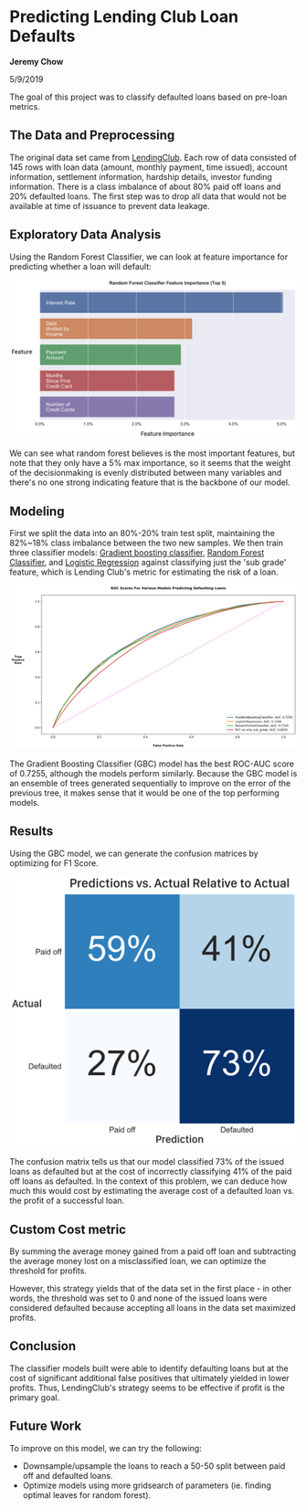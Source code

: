 # Predicting Lending Club Loan Defaults
**Jeremy Chow**

5/9/2019

The goal of this project was to classify defaulted loans based on pre-loan metrics.

## The Data and Preprocessing
The original data set came from [LendingClub](https://www.lendingclub.com/info/download-data.action). Each row of data consisted of 145 rows with loan data (amount, monthly payment, time issued), account information, settlement information, hardship details, investor funding information. There is a class imbalance of about 80% paid off loans and 20% defaulted loans. The first step was to drop all data that would not be available at time of issuance to prevent data leakage. 

## Exploratory Data Analysis

Using the Random Forest Classifier, we can look at feature importance for predicting whether a loan will default:

![Feature Importance](https://github.com/jeremyrchow/lending_club_default_model/blob/master/graphs/feature_importance.png?raw=true)

We can see what random forest believes is the most important features, but note that they only have a 5% max importance, so it seems that the weight of the decisionmaking is evenly distributed between many variables and there's no one strong indicating feature that is the backbone of our model.

## Modeling
First we split the data into an 80%-20% train test split, maintaining the 82%~18% class imbalance between the two new samples. 
We then train three classifier models: [Gradient boosting classifier](https://scikit-learn.org/stable/modules/generated/sklearn.ensemble.GradientBoostingClassifier.html), [Random Forest Classifier](https://scikit-learn.org/stable/modules/generated/sklearn.ensemble.GradientBoostingClassifier.html), and [Logistic Regression](https://scikit-learn.org/stable/modules/generated/sklearn.linear_model.LogisticRegression.html) against classifying just the 'sub grade' feature, which is Lending Club's metric for estimating the risk of a loan.



![ROC curves comparison between all models](https://github.com/jeremyrchow/lending_club_default_model/blob/master/graphs/ROC_curves_all.png?raw=true)

The Gradient Boosting Classifier (GBC) model has the best ROC-AUC score of 0.7255, although the models perform similarly. Because the GBC model is an ensemble of trees generated sequentially to improve on the error of the previous tree, it makes sense that it would be one of the top performing models.

## Results
Using the GBC model, we can generate the confusion matrices by optimizing for F1 Score.

![Confusion Matrix](https://raw.githubusercontent.com/jeremyrchow/lending_club_default_model/master/graphs/confusion_matrix_rel_actual.png)

The confusion matrix tells us that our model classified 73% of the issued loans as defaulted but at the cost of incorrectly classifying 41% of the paid off loans as defaulted. In the context of this problem, we can deduce how much this would cost by estimating the average cost of a defaulted loan vs. the profit of a successful loan.

## Custom Cost metric

By summing the average money gained from a paid off loan and subtracting the average money lost on a misclassified loan, we can optimize the threshold for profits. 

However, this strategy yields that of the data set in the first place - in other words, the threshold was set to 0 and none of the issued loans were considered defaulted because accepting all loans in the data set maximized profits.
## Conclusion

The classifier models built were able to identify defaulting loans but at the cost of significant additional false positives that ultimately yielded in lower profits. Thus, LendingClub's strategy seems to be effective if profit is the primary goal.  

## Future Work
To improve on this model, we can try the following:
- Downsample/upsample the loans to reach a 50-50 split between paid off and defaulted loans.
- Optimize models using more gridsearch of parameters (ie. finding optimal leaves for random forest).
